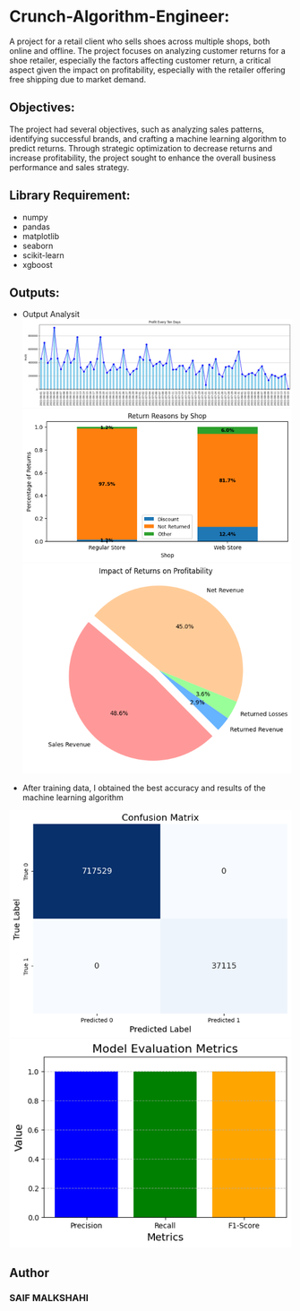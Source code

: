 # Crunch-Algorithm-Engineer:

A project for a retail client who sells shoes across multiple shops, both online and offline.
The project focuses on analyzing customer returns for a shoe retailer, especially the factors affecting customer return, a critical aspect given the impact on profitability, especially with the retailer offering free shipping due to market demand.

## Objectives:
The project had several objectives, such as analyzing sales patterns, identifying successful brands, and crafting a machine learning algorithm to predict returns. Through strategic optimization to decrease returns and increase profitability, the project sought to enhance the overall business performance and sales strategy.

## Library Requirement:
* numpy
* pandas
* matplotlib
* seaborn
* scikit-learn
* xgboost

## Outputs:
* Output Analysit
![Snapshot1](https://raw.githubusercontent.com/saifalbaghdadi/Crunch-Algorithm-Engineer/main/img/output.png) <br>
![Snapshot2](https://raw.githubusercontent.com/saifalbaghdadi/Crunch-Algorithm-Engineer/main/img/return%20reasons%20by%20shop.png)
![Snapshot3](https://raw.githubusercontent.com/saifalbaghdadi/Crunch-Algorithm-Engineer/main/img/concise%20visualizes%20the%20impact%20of%20returns%20on%20profitability.png)


* After training data, I obtained the best accuracy and results of the machine learning algorithm

![Snapshot4](https://raw.githubusercontent.com/saifalbaghdadi/Crunch-Algorithm-Engineer/main/img/output1.png)
![Snapshot5](https://raw.githubusercontent.com/saifalbaghdadi/Crunch-Algorithm-Engineer/main/img/output2.png)
## Author
### SAIF MALKSHAHI


